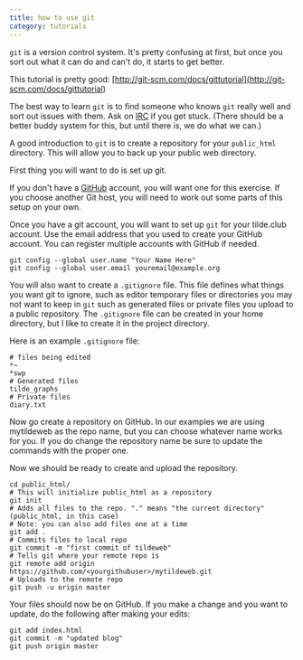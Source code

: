 ```yaml
---
title: how to use git
category: tutorials
---
```


`git` is a version control system. It's pretty confusing at first, but
once you sort out what it can do and can't do, it starts to get better.

This tutorial is pretty good: [http://git-scm.com/docs/gittutorial](http://git-scm.com/docs/gittutorial)

The best way to learn `git` is to find someone who knows `git` really
well and sort out issues with them. Ask on [IRC](chat.html) if you get
stuck. (There should be a better buddy system for this, but until there
is, we do what we can.)

A good introduction to `git` is to create a repository for your
`public_html` directory. This will allow you to back up your public web
directory.

First thing you will want to do is set up git.

If you don't have a [GitHub](http://github.com) account, you will want
one for this exercise. If you choose another Git host, you will need to
work out some parts of this setup on your own.

Once you have a git account, you will want to set up `git` for your
tilde.club account. Use the email address that you used to create your
GitHub account. You can register multiple accounts with GitHub if
needed.

    git config --global user.name "Your Name Here"
    git config --global user.email youremail@example.org

You will also want to create a `.gitignore` file. This file defines what
things you want git to ignore, such as editor temporary files or
directories you may not want to keep in `git` such as generated files or
private files you upload to a public repository. The `.gitignore` file
can be created in your home directory, but I like to create it in the
project directory.

Here is an example `.gitignore` file:

    # files being edited
    *~
    *swp
    # Generated files
    tilde_graphs
    # Private files
    diary.txt

Now go create a repository on GitHub. In our examples we are using
mytildeweb as the repo name, but you can choose whatever name works for
you. If you do change the repository name be sure to update the commands
with the proper one.

Now we should be ready to create and upload the repository.

    cd public_html/
    # This will initialize public_html as a repository
    git init
    # Adds all files to the repo. "." means "the current directory" (public_html, in this case)
    # Note: you can also add files one at a time
    git add .
    # Commits files to local repo
    git commit -m "first commit of tildeweb"
    # Tells git where your remote repo is
    git remote add origin https://github.com/<yourgithubuser>/mytildeweb.git
    # Uploads to the remote repo
    git push -u origin master

Your files should now be on GitHub. If you make a change and you want to
update, do the following after making your edits:

    git add index.html
    git commit -m "updated blog"
    git push origin master
